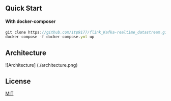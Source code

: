 
## Quick Start

#### With docker-composer

```javascript
git clone https://github.com/itp9177/flink_Kafka-realtime_datastream.git
docker-compose -f docker-compose.yml up
```

## Architecture 

![Architecture] (./architecture.png)


## License

[MIT](https://choosealicense.com/licenses/mit/)

